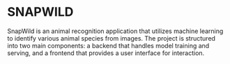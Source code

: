 # SNAPWILD
SnapWild is an animal recognition application that utilizes machine learning to identify various animal species from images. The project is structured into two main components: a backend that handles model training and serving, and a frontend that provides a user interface for interaction.
